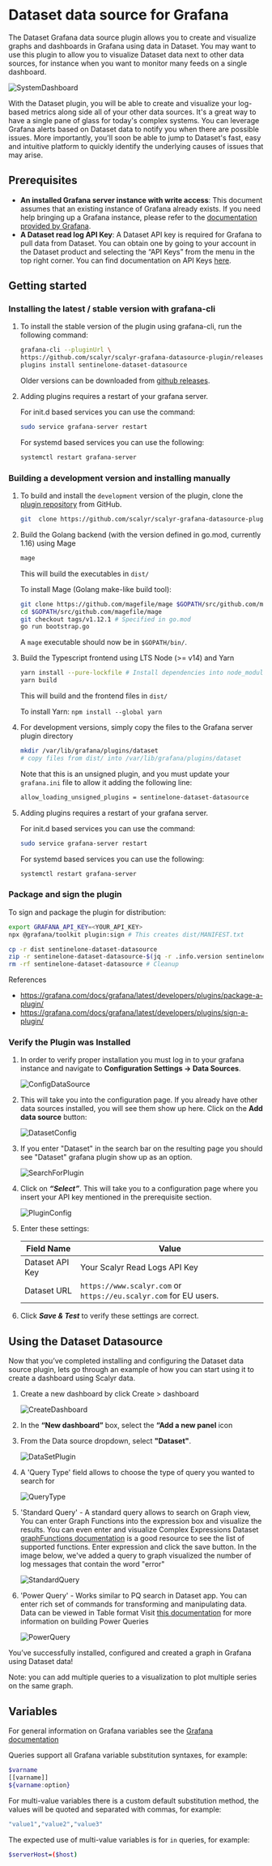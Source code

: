 # Dataset data source for Grafana

The Dataset Grafana data source plugin allows you to create and visualize graphs
and dashboards in Grafana using data in Dataset. You may want to use this plugin
to allow you to visualize Dataset data next to other data sources, for instance
when you want to monitor many feeds on a single dashboard.

<!-- TODO When the go-rewrite-v2 branch gets merged into master, change these urls -->
![SystemDashboard](https://raw.githubusercontent.com/scalyr/scalyr-grafana-datasource-plugin/go-rewrite-v2/src/img/SystemDashboard.png)

With the Dataset plugin, you will be able to create and visualize your log-based
metrics along side all of your other data sources. It's a great way to have a
single pane of glass for today's complex systems. You can leverage Grafana alerts
based on Dataset data to notify you when there are possible issues. More
importantly, you'll soon be able to jump to Dataset's fast, easy and intuitive
platform to quickly identify the underlying causes of issues that may arise.

## Prerequisites

* **An installed Grafana server instance with write access**: This document
assumes that an existing instance of Grafana already exists. If you need help
bringing up a Grafana instance, please refer to the [documentation provided by
Grafana](https://grafana.com/docs/installation/).
* **A Dataset read log API Key**: A Dataset API key is required for Grafana to pull
data from Dataset. You can obtain one by going to your account in the Dataset
product and selecting the “API Keys” from the menu in the top right corner. You
can find documentation on API Keys [here](https://www.scalyr.com/help/api#scalyr-api-keys).

## Getting started

### Installing the latest / stable version with grafana-cli

1. To install the stable version of the plugin using grafana-cli, run the following command:

   ```bash
   grafana-cli --pluginUrl \
   https://github.com/scalyr/scalyr-grafana-datasource-plugin/releases/download/3.0.1/sentinelone-dataset-datasource.zip \
   plugins install sentinelone-dataset-datasource
   ```

   Older versions can be downloaded from [github releases](https://github.com/scalyr/scalyr-grafana-datasource-plugin/releases).

2. Adding plugins requires a restart of your grafana server.

    For init.d based services you can use the command:

    ```bash
    sudo service grafana-server restart
    ```

    For systemd based services you can use the following:

    ```bash
    systemctl restart grafana-server
    ```

### Building a development version and installing manually

1. To build and install the `development` version of the plugin, clone the
[plugin repository](https://github.com/scalyr/scalyr-grafana-datasource-plugin) from GitHub.

    ```bash
    git  clone https://github.com/scalyr/scalyr-grafana-datasource-plugin.git
    ```

2. Build the Golang backend (with the version defined in go.mod, currently 1.16) using Mage

    ```bash
    mage
    ```

    This will build the executables in `dist/`

    To install Mage (Golang make-like build tool):

    ```bash
    git clone https://github.com/magefile/mage $GOPATH/src/github.com/magefile/mage
    cd $GOPATH/src/github.com/magefile/mage
    git checkout tags/v1.12.1 # Specified in go.mod
    go run bootstrap.go
    ```

    A `mage` executable should now be in `$GOPATH/bin/`.

3. Build the Typescript frontend using LTS Node (>= v14) and Yarn

    ```bash
    yarn install --pure-lockfile # Install dependencies into node_modules
    yarn build
    ```

    This will build and the frontend files in `dist/`

    To install Yarn: `npm install --global yarn`


5. For development versions, simply copy the files to the Grafana server plugin directory

    ```bash
    mkdir /var/lib/grafana/plugins/dataset
    # copy files from dist/ into /var/lib/grafana/plugins/dataset
    ```

    Note that this is an unsigned plugin, and you must update your `grafana.ini` file to allow it adding the following line:

   ```bash
   allow_loading_unsigned_plugins = sentinelone-dataset-datasource
   ```

6. Adding plugins requires a restart of your grafana server.

    For init.d based services you can use the command:

    ```bash
    sudo service grafana-server restart
    ```

    For systemd based services you can use the following:

    ```bash
    systemctl restart grafana-server
    ```

### Package and sign the plugin

To sign and package the plugin for distribution:

```bash
export GRAFANA_API_KEY=<YOUR_API_KEY>
npx @grafana/toolkit plugin:sign # This creates dist/MANIFEST.txt

cp -r dist sentinelone-dataset-datasource
zip -r sentinelone-dataset-datasource-$(jq -r .info.version sentinelone-dataset-datasource/plugin.json).zip sentinelone-dataset-datasource
rm -rf sentinelone-dataset-datasource # Cleanup
```

References
- https://grafana.com/docs/grafana/latest/developers/plugins/package-a-plugin/
- https://grafana.com/docs/grafana/latest/developers/plugins/sign-a-plugin/

### Verify the Plugin was Installed

1. In order to verify proper installation you must log in to your grafana instance
   and navigate to **Configuration Settings -> Data Sources**.

    ![ConfigDataSource](https://raw.githubusercontent.com/scalyr/scalyr-grafana-datasource-plugin/go-rewrite-v2/src/img/ConfigDataSource.png)

2. This will take you into the configuration page. If you already have other data
   sources installed, you will see them show up here. Click on the **Add data source** button:

    ![DatasetConfig](https://raw.githubusercontent.com/scalyr/scalyr-grafana-datasource-plugin/go-rewrite-v2/src/img/DatasetConfig.png)

3. If you enter "Dataset" in the search bar on the resulting page you should see "Dataset" grafana plugin show up as an option.

    ![SearchForPlugin](https://raw.githubusercontent.com/scalyr/scalyr-grafana-datasource-plugin/go-rewrite-v2/src/img/SearchForPlugin.png)

4. Click on ***“Select”***. This will take you to a configuration page where you
   insert your API key mentioned in the prerequisite section.

    ![PluginConfig](https://raw.githubusercontent.com/scalyr/scalyr-grafana-datasource-plugin/go-rewrite-v2/src/img/PluginConfig.png)

5. Enter these settings:

    |Field Name | Value|
    | --- | --- |
    |Dataset API Key | Your Scalyr Read Logs API Key|
    |Dataset URL | `https://www.scalyr.com` or `https://eu.scalyr.com` for EU users.|

6. Click ***Save & Test*** to verify these settings are correct.
## Using the Dataset Datasource

Now that you’ve completed installing and configuring the Dataset data source plugin,
lets go through an example of how you can start using it to create a dashboard
using Scalyr data.

1. Create a new dashboard by click Create > dashboard

    ![CreateDashboard](https://raw.githubusercontent.com/scalyr/scalyr-grafana-datasource-plugin/go-rewrite-v2/src/img/CreateDashboard.png)

2. In the **“New dashboard”** box, select the **“Add a new panel** icon

3. From the Data source dropdown, select **"Dataset"**.

    ![DataSetPlugin](https://raw.githubusercontent.com/scalyr/scalyr-grafana-datasource-plugin/go-rewrite-v2/src/img/DatasetPlugin.png)

4. A 'Query Type' field allows to choose the type of query you wanted to search for

    ![QueryType](https://raw.githubusercontent.com/scalyr/scalyr-grafana-datasource-plugin/go-rewrite-v2/src/img/QueryType.png)

5. 'Standard Query' - A standard query allows to search on Graph view, 
    You can enter Graph Functions into the expression box and visualize the results. You can even enter and visualize Complex Expressions
    Dataset [graphFunctions documentation](https://www.scalyr.com/help/dashboards#graphFunctions)
    is a good resource to see the list of supported functions.
    Enter expression and click the save button. In the image below, we've added a query to graph visualized the 
    number of log messages that contain the word "error"

     ![StandardQuery](https://raw.githubusercontent.com/scalyr/scalyr-grafana-datasource-plugin/go-rewrite-v2/src/img/StandardQuery.png)

6. 'Power Query' - Works similar to PQ search in Dataset app. You can enter rich set of commands for transforming
    and manipulating data. Data can be viewed in Table format
    Visit [this documentation](https://app.scalyr.com/help/power-queries) for more information on building Power Queries

     ![PowerQuery](https://raw.githubusercontent.com/scalyr/scalyr-grafana-datasource-plugin/go-rewrite-v2/src/img/PowerQuery.png)

You’ve successfully installed, configured and created a graph in Grafana using Dataset data!

Note: you can add multiple queries to a visualization to plot multiple series on the same graph.

## Variables

For general information on Grafana variables see the [Grafana documentation](https://grafana.com/docs/grafana/latest/reference/templating/)

Queries support all Grafana variable substitution syntaxes, for example:

```bash
$varname
[[varname]]
${varname:option}
```

For multi-value variables there is a custom default substitution method, the values will be quoted and separated with
commas, for example:

```bash
"value1","value2","value3"
```

The expected use of multi-value variables is for `in` queries, for example:

```bash
$serverHost=($host)
```

